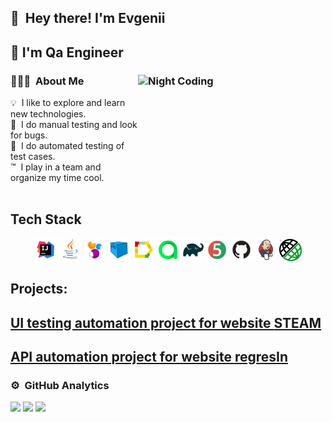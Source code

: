  ## 👋 &nbsp;Hey there! I'm Evgenii 
 ## 💾 I'm Qa Engineer

### 👨🏻‍💻 &nbsp;About Me <img alt="Night Coding" src="https://i.yapx.cc/HULkO.gif" align="right" width="300" height="200"/>


💡 &nbsp;I like to explore and learn new technologies. \
🐛 &nbsp;I do manual testing and look for bugs. \
💾 &nbsp;I do automated testing of test cases. \
™️  &nbsp;I play in a team and organize my time cool. \
 &nbsp;


 

                      
                     





 ## Tech Stack
 <p align="center">
<img width="7%" title="IntelliJ IDEA" src="assets/Idea.svg">
<img width="7%" title="Java" src="assets/Java.svg">
<img width="7%" title="Selenide" src="assets/Selenide.svg">
<img width="7%" title="Selenoid" src="assets/Selenoid.svg">
<img width="7%" title="Allure Report" src="assets/Allure.svg">
<img width="7%" title="Allure Test Ops" src="assets/Allure_TO.svg">
<img width="7%" title="Gradle" src="assets/Gradle.svg">
<img width="7%" title="JUnit5" src="assets/Junit5.svg">
<img width="7%" title="GitHub" src="assets/GitHub.svg">
<img width="7%" title="Jenkins" src="assets/Jenkins.svg">
<img width="7%" title="Rest Assured" src="assets/rest-assured.jpg">
</p>

## Projects:
## <a target="_blank" href="https://github.com/Islam-Kaziev/MTS_UI_autotests"> UI testing automation project for website [STEAM](https://spb.mts.ru/) 

## <a target="_blank" href="https://github.com/Islam-Kaziev/Rest_Assured_HW"> API automation project for  website [regresIn](https://reqres.in)
 


### ⚙️ &nbsp;GitHub Analytics
![](http://github-profile-summary-cards.vercel.app/api/cards/stats?username=Islam-Kaziev&theme=algolia)
![](http://github-profile-summary-cards.vercel.app/api/cards/repos-per-language?username=Islam-Kaziev&theme=algolia)
![](https://github-profile-summary-cards.vercel.app/api/cards/profile-details?username=Islam-Kaziev&theme=algolia)
